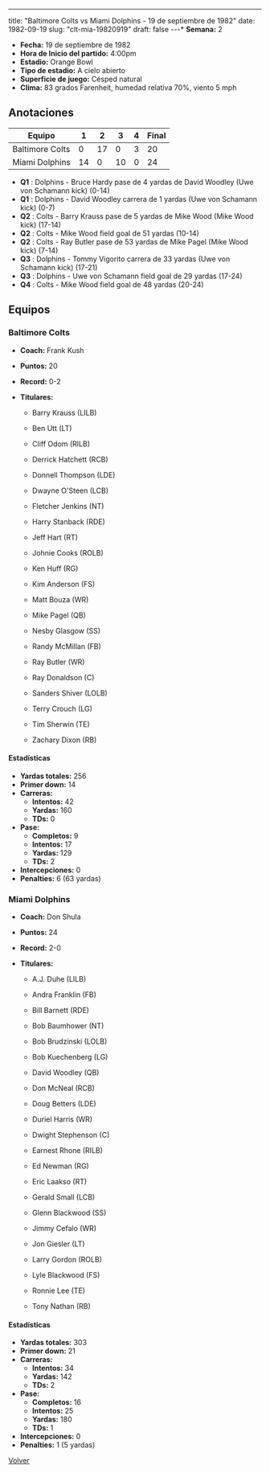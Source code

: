 ---
title: "Baltimore Colts vs Miami Dolphins - 19 de septiembre de 1982"
date: 1982-09-19
slug: "clt-mia-19820919"
draft: false
---* **Semana:** 2
* **Fecha:** 19 de septiembre de 1982
* **Hora de Inicio del partido:** 4:00pm
* **Estadio:** Orange Bowl
* **Tipo de estadio:** A cielo abierto
* **Superficie de juego:** Césped natural
* **Clima:** 83 grados Farenheit, humedad relativa 70%, viento 5 mph




## Anotaciones
| Equipo | 1 | 2 | 3 | 4 | Final |
|--------|---|---|---|---|-------|
| Baltimore Colts  | 0 | 17 | 0 | 3  | 20 |
| Miami Dolphins  | 14 | 0 | 10 | 0  | 24 |
* **Q1** : Dolphins - Bruce Hardy pase de 4 yardas de David Woodley (Uwe von Schamann kick) (0-14)
* **Q1** : Dolphins - David Woodley carrera de 1 yardas (Uwe von Schamann kick) (0-7)
* **Q2** : Colts - Barry Krauss pase de 5 yardas de Mike Wood (Mike Wood kick) (17-14)
* **Q2** : Colts - Mike Wood field goal de 51 yardas (10-14)
* **Q2** : Colts - Ray Butler pase de 53 yardas de Mike Pagel (Mike Wood kick) (7-14)
* **Q3** : Dolphins - Tommy Vigorito carrera de 33 yardas (Uwe von Schamann kick) (17-21)
* **Q3** : Dolphins - Uwe von Schamann field goal de 29 yardas (17-24)
* **Q4** : Colts - Mike Wood field goal de 48 yardas (20-24)


## Equipos


### Baltimore Colts
* **Coach:** Frank Kush
* **Puntos:** 20
* **Record:** 0-2
* **Titulares:** 

  * Barry Krauss (LILB) 

  * Ben Utt (LT) 

  * Cliff Odom (RILB) 

  * Derrick Hatchett (RCB) 

  * Donnell Thompson (LDE) 

  * Dwayne O'Steen (LCB) 

  * Fletcher Jenkins (NT) 

  * Harry Stanback (RDE) 

  * Jeff Hart (RT) 

  * Johnie Cooks (ROLB) 

  * Ken Huff (RG) 

  * Kim Anderson (FS) 

  * Matt Bouza (WR) 

  * Mike Pagel (QB) 

  * Nesby Glasgow (SS) 

  * Randy McMillan (FB) 

  * Ray Butler (WR) 

  * Ray Donaldson (C) 

  * Sanders Shiver (LOLB) 

  * Terry Crouch (LG) 

  * Tim Sherwin (TE) 

  * Zachary Dixon (RB) 

#### Estadísticas
* **Yardas totales:** 256
* **Primer down:** 14
* **Carreras:**
  * **Intentos:** 42
  * **Yardas:** 160
  * **TDs:** 0
* **Pase:**
  * **Completos:** 9
  * **Intentos:** 17
  * **Yardas:** 129
  * **TDs:** 2
* **Intercepciones:** 0
* **Penalties:** 6 (63 yardas)

### Miami Dolphins
* **Coach:** Don Shula
* **Puntos:** 24
* **Record:** 2-0
* **Titulares:** 

  * A.J. Duhe (LILB) 

  * Andra Franklin (FB) 

  * Bill Barnett (RDE) 

  * Bob Baumhower (NT) 

  * Bob Brudzinski (LOLB) 

  * Bob Kuechenberg (LG) 

  * David Woodley (QB) 

  * Don McNeal (RCB) 

  * Doug Betters (LDE) 

  * Duriel Harris (WR) 

  * Dwight Stephenson (C) 

  * Earnest Rhone (RILB) 

  * Ed Newman (RG) 

  * Eric Laakso (RT) 

  * Gerald Small (LCB) 

  * Glenn Blackwood (SS) 

  * Jimmy Cefalo (WR) 

  * Jon Giesler (LT) 

  * Larry Gordon (ROLB) 

  * Lyle Blackwood (FS) 

  * Ronnie Lee (TE) 

  * Tony Nathan (RB) 

#### Estadísticas
* **Yardas totales:** 303
* **Primer down:** 21
* **Carreras:**
  * **Intentos:** 34
  * **Yardas:** 142
  * **TDs:** 2
* **Pase:**
  * **Completos:** 16
  * **Intentos:** 25
  * **Yardas:** 180
  * **TDs:** 1
* **Intercepciones:** 0
* **Penalties:** 1 (5 yardas)


[Volver](/historia/1982)
